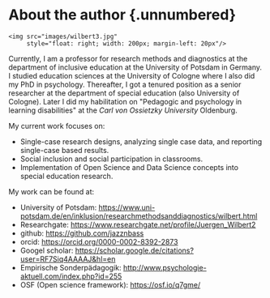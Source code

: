 # About the author {.unnumbered}

```{=html}
<img src="images/wilbert3.jpg"
     style="float: right; width: 200px; margin-left: 20px"/>
```
Currently, I am a professor for research methods and diagnostics at the department of inclusive education at the University of Potsdam in Germany. I studied education sciences at the University of Cologne where I also did my PhD in psychology. Thereafter, I got a tenured position as a senior researcher at the department of special education (also University of Cologne). Later I did my habilitation on "Pedagogic and psychology in learning disabilities" at the *Carl von Ossietzky University* Oldenburg.

My current work focuses on:

-   Single-case research designs, analyzing single case data, and reporting single-case based results.
-   Social inclusion and social participation in classrooms.
-   Implementation of Open Science and Data Science concepts into special education research.

My work can be found at:

-   University of Potsdam: <https://www.uni-potsdam.de/en/inklusion/researchmethodsanddiagnostics/wilbert.html>
-   Researchgate: <https://www.researchgate.net/profile/Juergen_Wilbert2>
-   github: <https://github.com/jazznbass>
-   orcid: <https://orcid.org/0000-0002-8392-2873>
-   Googel scholar: <https://scholar.google.de/citations?user=RF7Siq4AAAAJ&hl=en>
-   Empirische Sonderpädagogik: <http://www.psychologie-aktuell.com/index.php?id=255>
-   OSF (Open science framework): <https://osf.io/q7gme/>
